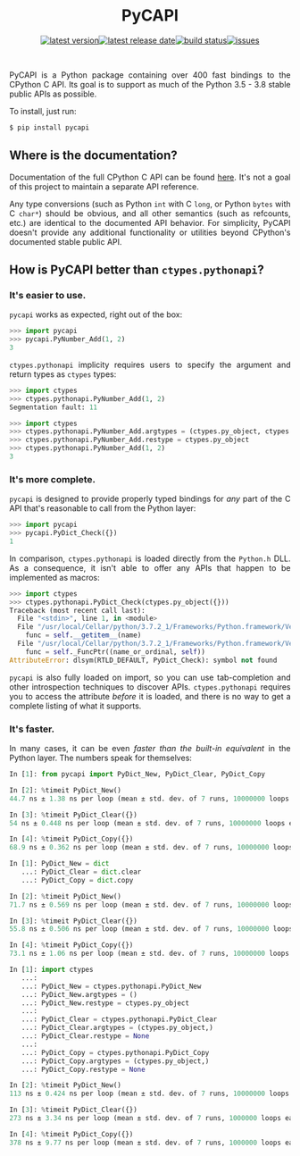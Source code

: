 <div align=justify>

<div align=center>

PyCAPI
======

[![latest version](https://img.shields.io/github/release-pre/brandtbucher/pycapi.svg?style=for-the-badge&label=latest)](https://pypi.org/project/pycapi/)[![latest release date](https://img.shields.io/github/release-date-pre/brandtbucher/pycapi.svg?style=for-the-badge&label=released)](https://github.com/brandtbucher/pycapi/releases)[![build status](https://img.shields.io/travis/com/brandtbucher/pycapi/master.svg?style=for-the-badge)](https://travis-ci.com/brandtbucher/pycapi)[![issues](https://img.shields.io/github/issues-raw/brandtbucher/pycapi.svg?label=issues&style=for-the-badge)](https://github.com/brandtbucher/pycapi/issues)

<br>

</div>

PyCAPI is a Python package containing over 400 fast bindings to the CPython C API. Its goal is to support as much of the Python 3.5 - 3.8 stable public APIs as possible.

To install, just run:
```sh
$ pip install pycapi
```

Where is the documentation?
---------------------------

Documentation of the full CPython C API can be found [here](https://docs.python.org/3/c-api/index.html). It's not a goal of this project to maintain a separate API reference.

Any type conversions (such as Python `int` with C `long`, or Python `bytes` with C `char*`) should be obvious, and all other semantics (such as refcounts, etc.) are identical to the documented API behavior. For simplicity, PyCAPI doesn't provide any additional functionality or utilities beyond CPython's documented stable public API.

How is PyCAPI better than `ctypes.pythonapi`?
---------------------------------------------

### It's easier to use.

`pycapi` works as expected, right out of the box:

```py
>>> import pycapi
>>> pycapi.PyNumber_Add(1, 2)
3
```

`ctypes.pythonapi` implicity requires users to specify the argument and return types as `ctypes` types:

```py
>>> import ctypes
>>> ctypes.pythonapi.PyNumber_Add(1, 2)
Segmentation fault: 11
```

```py
>>> import ctypes
>>> ctypes.pythonapi.PyNumber_Add.argtypes = (ctypes.py_object, ctypes.py_object)
>>> ctypes.pythonapi.PyNumber_Add.restype = ctypes.py_object
>>> ctypes.pythonapi.PyNumber_Add(1, 2)
3
```

### It's more complete.

`pycapi` is designed to provide properly typed bindings for *any* part of the C API that's reasonable to call from the Python layer:

```py
>>> import pycapi
>>> pycapi.PyDict_Check({})
1
```

In comparison, `ctypes.pythonapi` is loaded directly from the `Python.h` DLL. As a consequence, it isn't able to offer any APIs that happen to be implemented as macros:

```py
>>> import ctypes
>>> ctypes.pythonapi.PyDict_Check(ctypes.py_object({}))
Traceback (most recent call last):
  File "<stdin>", line 1, in <module>
  File "/usr/local/Cellar/python/3.7.2_1/Frameworks/Python.framework/Versions/3.7/lib/python3.7/ctypes/__init__.py", line 369, in __getattr__
    func = self.__getitem__(name)
  File "/usr/local/Cellar/python/3.7.2_1/Frameworks/Python.framework/Versions/3.7/lib/python3.7/ctypes/__init__.py", line 374, in __getitem__
    func = self._FuncPtr((name_or_ordinal, self))
AttributeError: dlsym(RTLD_DEFAULT, PyDict_Check): symbol not found
```

`pycapi` is also fully loaded on import, so you can use tab-completion and other introspection techniques to discover APIs. `ctypes.pythonapi` requires you to access the attribute *before* it is loaded, and there is no way to get a complete listing of what it supports.

### It's faster.

In many cases, it can be even *faster than the built-in equivalent* in the Python layer. The numbers speak for themselves:

```py
In [1]: from pycapi import PyDict_New, PyDict_Clear, PyDict_Copy

In [2]: %timeit PyDict_New()
44.7 ns ± 1.38 ns per loop (mean ± std. dev. of 7 runs, 10000000 loops each)

In [3]: %timeit PyDict_Clear({})
54 ns ± 0.448 ns per loop (mean ± std. dev. of 7 runs, 10000000 loops each)

In [4]: %timeit PyDict_Copy({})
68.9 ns ± 0.362 ns per loop (mean ± std. dev. of 7 runs, 10000000 loops each)
```

```py
In [1]: PyDict_New = dict
   ...: PyDict_Clear = dict.clear
   ...: PyDict_Copy = dict.copy

In [2]: %timeit PyDict_New()
71.7 ns ± 0.569 ns per loop (mean ± std. dev. of 7 runs, 10000000 loops each)

In [3]: %timeit PyDict_Clear({})
55.8 ns ± 0.506 ns per loop (mean ± std. dev. of 7 runs, 10000000 loops each)

In [4]: %timeit PyDict_Copy({})
73.1 ns ± 1.06 ns per loop (mean ± std. dev. of 7 runs, 10000000 loops each)
```

```py
In [1]: import ctypes
   ...: 
   ...: PyDict_New = ctypes.pythonapi.PyDict_New
   ...: PyDict_New.argtypes = ()
   ...: PyDict_New.restype = ctypes.py_object
   ...: 
   ...: PyDict_Clear = ctypes.pythonapi.PyDict_Clear
   ...: PyDict_Clear.argtypes = (ctypes.py_object,)
   ...: PyDict_Clear.restype = None
   ...: 
   ...: PyDict_Copy = ctypes.pythonapi.PyDict_Copy
   ...: PyDict_Copy.argtypes = (ctypes.py_object,)
   ...: PyDict_Copy.restype = None

In [2]: %timeit PyDict_New()
113 ns ± 0.424 ns per loop (mean ± std. dev. of 7 runs, 10000000 loops each)

In [3]: %timeit PyDict_Clear({})
273 ns ± 3.34 ns per loop (mean ± std. dev. of 7 runs, 1000000 loops each)

In [4]: %timeit PyDict_Copy({})
378 ns ± 9.77 ns per loop (mean ± std. dev. of 7 runs, 1000000 loops each)
```

</div>
